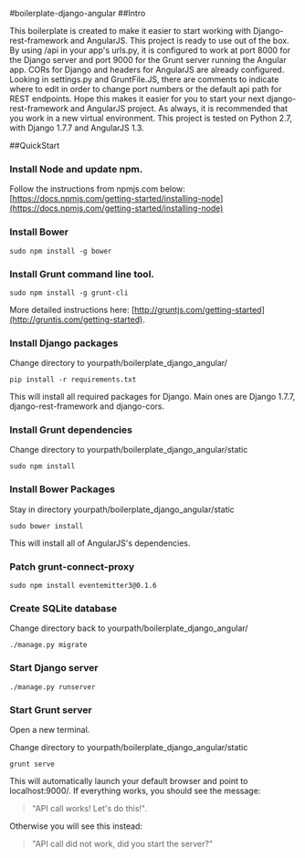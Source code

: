 #boilerplate-django-angular
##Intro

This boilerplate is created to make it easier to start working with Django-rest-framework and AngularJS.  This project is ready to use out of the box.  By using /api in your app's urls.py, it is configured to work at port 8000 for the Django server and port 9000 for the Grunt server running the Angular app.  CORs for Django and headers for AngularJS are already configured.  Looking in settings.py and GruntFile.JS, there are comments to indicate where to edit in order to change port numbers or the default api path for REST endpoints.  Hope this makes it easier for you to start your next django-rest-framework and AngularJS project.  As always, it is recommended that you work in a new virtual environment.  This project is tested on Python 2.7, with Django 1.7.7 and AngularJS 1.3.

##QuickStart

### Install Node and update npm.

Follow the instructions from npmjs.com below:
[https://docs.npmjs.com/getting-started/installing-node](https://docs.npmjs.com/getting-started/installing-node)

### Install Bower

`sudo npm install -g bower`

### Install Grunt command line tool.

`sudo npm install -g grunt-cli`

More detailed instructions here: [http://gruntjs.com/getting-started](http://gruntjs.com/getting-started).

### Install Django packages

Change directory to yourpath/boilerplate_django_angular/

`pip install -r requirements.txt`

This will install all required packages for Django.  Main ones are Django 1.7.7, django-rest-framework and django-cors.

### Install Grunt dependencies

Change directory to yourpath/boilerplate_django_angular/static

`sudo npm install`

### Install Bower Packages

Stay in directory yourpath/boilerplate_django_angular/static

`sudo bower install`

This will install all of AngularJS's dependencies.

### Patch grunt-connect-proxy

`sudo npm install eventemitter3@0.1.6`

### Create SQLite database
Change directory back to yourpath/boilerplate_django_angular/

`./manage.py migrate`

### Start Django server
`./manage.py runserver`

### Start Grunt server
Open a new terminal.

Change directory to yourpath/boilerplate_django_angular/static

`grunt serve`

This will automatically launch your default browser and point to localhost:9000/.  If everything works, you should see the message:

> "API call works!  Let's do this!".

Otherwise you will see this instead:

> "API call did not work, did you start the server?"
